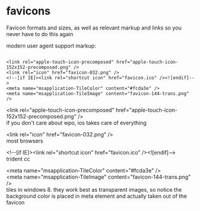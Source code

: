 favicons
========

Favicon formats and sizes, as well as relevant markup and links so you never have to do this again

modern user agent support markup:  
<pre><code>
&#60;link rel="apple-touch-icon-precomposed" href="apple-touch-icon-152x152-precomposed.png" /&#62;
&#60;link rel="icon" href="favicon-032.png" /&#62;
&#60;!--[if IE]&#62;&#60;link rel="shortcut icon" href="favicon.ico" /&#62;&#60;![endif]--&#62;
&#60;meta name="msapplication-TileColor" content="#fcda3e" /&#62;
&#60;meta name="msapplication-TileImage" content="favicon-144-trans.png" /&#62;
</code></pre>

&#60;link rel="apple-touch-icon-precomposed" href="apple-touch-icon-152x152-precomposed.png" /&#62;  
if you don't care about wpo, ios takes care of everything

&#60;link rel="icon" href="favicon-032.png" /&#62;  
most browsers

&#60;!--[if IE]&#62;&#60;link rel="shortcut icon" href="favicon.ico" /&#62;&#60;![endif]--&#62;  
trident cc

&#60;meta name="msapplication-TileColor" content="#fcda3e" /&#62;  
&#60;meta name="msapplication-TileImage" content="favicon-144-trans.png" /&#62;  
tiles in windows 8. they work best as transparent images, so notice the background color is placed in meta element and actually taken out of the favicon
